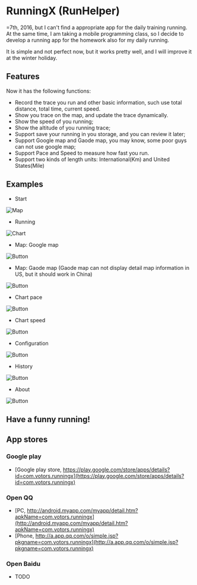 # RunningX (RunHelper)

=7th, 2016, but I can't find a 
 appropriate app for the daily training running. At the same time, I am taking a mobile programming
 class, so I decide to develop a running app for the homework also for my daily running.
 
 It is simple and not perfect now, but it works pretty well, and I will improve it at the winter holiday.

## Features
Now it has the following functions:
- Record the trace you run and other basic information, such use total distance, total time, current speed.
- Show you trace on the map, and update the trace dynamically.
- Show the speed of you running;
- Show the altitude of you running trace;
- Support save your running in you storage, and you can review it later;
- Support Google map and Gaode map, you may know, some poor guys can not use google map;
- Support Pace and Speed to measure how fast you run.
- Support two kinds of length units: International(Km) and United States(Mile)

## Examples
- Start

![Map](https://raw.githubusercontent.com/zwChan/RunningX/master/resource/main-start.png)

- Running

![Chart](https://raw.githubusercontent.com/zwChan/RunningX/master/resource/main-running.png)

- Map: Google map

![Button](https://raw.githubusercontent.com/zwChan/RunningX/master/resource/map-gg.png)

- Map: Gaode map (Gaode map can not display detail map information in US, but it should work in China)

![Button](https://raw.githubusercontent.com/zwChan/RunningX/master/resource/map-gd.png)

- Chart pace

![Button](https://raw.githubusercontent.com/zwChan/RunningX/master/resource/chart-pace.png)

- Chart speed

![Button](https://raw.githubusercontent.com/zwChan/RunningX/master/resource/chart-speed.png)

- Configuration

![Button](https://raw.githubusercontent.com/zwChan/RunningX/master/resource/conf.png)

- History

![Button](https://raw.githubusercontent.com/zwChan/RunningX/master/resource/history.png)

- About

![Button](https://raw.githubusercontent.com/zwChan/RunningX/master/resource/about.png)




## Have a funny running!

## App stores
### Google play
- [Google play store, https://play.google.com/store/apps/details?id=com.votors.runningx](https://play.google.com/store/apps/details?id=com.votors.runningx)
### Open QQ
- [PC, http://android.myapp.com/myapp/detail.htm?apkName=com.votors.runningx](http://android.myapp.com/myapp/detail.htm?apkName=com.votors.runningx)
- [Phone, http://a.app.qq.com/o/simple.jsp?pkgname=com.votors.runningx](http://a.app.qq.com/o/simple.jsp?pkgname=com.votors.runningx)
### Open Baidu
- TODO